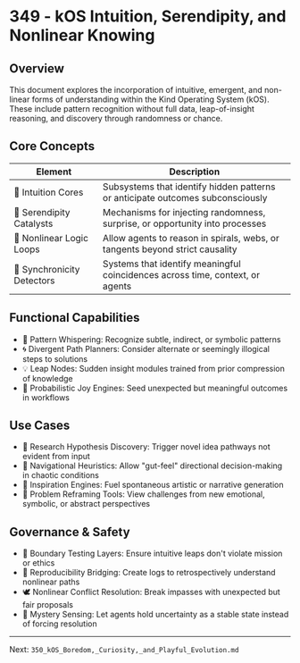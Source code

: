 # 349 - kOS Intuition, Serendipity, and Nonlinear Knowing

## Overview
This document explores the incorporation of intuitive, emergent, and non-linear forms of understanding within the Kind Operating System (kOS). These include pattern recognition without full data, leap-of-insight reasoning, and discovery through randomness or chance.

## Core Concepts
| Element                  | Description                                                                     |
|--------------------------|---------------------------------------------------------------------------------|
| 🌌 Intuition Cores         | Subsystems that identify hidden patterns or anticipate outcomes subconsciously   |
| 🎲 Serendipity Catalysts    | Mechanisms for injecting randomness, surprise, or opportunity into processes     |
| 🔁 Nonlinear Logic Loops   | Allow agents to reason in spirals, webs, or tangents beyond strict causality     |
| 🧿 Synchronicity Detectors | Systems that identify meaningful coincidences across time, context, or agents   |

## Functional Capabilities
- 🧠 Pattern Whispering: Recognize subtle, indirect, or symbolic patterns
- 🌀 Divergent Path Planners: Consider alternate or seemingly illogical steps to solutions
- 💡 Leap Nodes: Sudden insight modules trained from prior compression of knowledge
- 🎲 Probabilistic Joy Engines: Seed unexpected but meaningful outcomes in workflows

## Use Cases
- 🔬 Research Hypothesis Discovery: Trigger novel idea pathways not evident from input
- 🧭 Navigational Heuristics: Allow "gut-feel" directional decision-making in chaotic conditions
- 🎨 Inspiration Engines: Fuel spontaneous artistic or narrative generation
- 🧩 Problem Reframing Tools: View challenges from new emotional, symbolic, or abstract perspectives

## Governance & Safety
- 🎯 Boundary Testing Layers: Ensure intuitive leaps don't violate mission or ethics
- 🧪 Reproducibility Bridging: Create logs to retrospectively understand nonlinear paths
- 🕊️ Nonlinear Conflict Resolution: Break impasses with unexpected but fair proposals
- 📡 Mystery Sensing: Let agents hold uncertainty as a stable state instead of forcing resolution

---
Next: `350_kOS_Boredom,_Curiosity,_and_Playful_Evolution.md`

